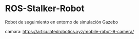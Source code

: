 # ROS-Stalker-Robot
Robot de seguimiento en entorno de simulación Gazebo


camara: https://articulatedrobotics.xyz/mobile-robot-9-camera/
